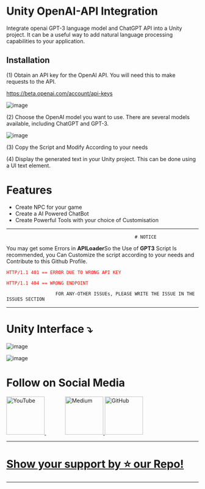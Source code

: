 # Unity OpenAI-API Integration

Integrate openai GPT-3 language model and ChatGPT API into a Unity project. It can be a useful way to add natural language processing capabilities to your application. 

## Installation
(1) Obtain an API key for the OpenAI API. You will need this to make requests to the API. 

https://beta.openai.com/account/api-keys

![image](https://user-images.githubusercontent.com/84278213/214848674-4f0b2539-3982-4b69-b6c5-b6657f109f70.png)

(2) Choose the OpenAI model you want to use. There are several models available, including ChatGPT and GPT-3.

![image](https://user-images.githubusercontent.com/84278213/214849126-0090d54b-102e-4821-bf91-45eb80573a4d.png)


(3) Copy the Script and Modify According to your needs


(4) Display the generated text in your Unity project. This can be done using a UI text element.


# Features
- Create NPC for your game
- Create a AI Powered ChatBot
- Create Powerful Tools with your choice of Customisation

 ***************************************************************************************************

                                                   # NOTICE
                                                   
  You may get some Errors in **APILoader**So the Use of **GPT3** Script Is recommended, you Can Customize the script according to your needs and Contribute to this Github Profile.
  
<span style="color:red">

    HTTP/1.1 401 == ERROR DUE TO WRONG API KEY
    
</span>
<span style="color:red">

    HTTP/1.1 404 == WRONG ENDPOINT
</span>

                      FOR ANY-OTHER ISSUEs, PLEASE WRITE THE ISSUE IN THE ISSUES SECTION
 ***************************************************************************************************


# **Unity Interface ⤵️**


![image](https://user-images.githubusercontent.com/84278213/227189100-becca7f1-3406-480a-be8c-d81a9d70c0b4.png)

![image](https://user-images.githubusercontent.com/84278213/227187013-2ad56aba-844f-4978-9088-4a387a758f65.png)


# **Follow on Social Media**

<a href="https://www.youtube.com/watch?v=2nc4Hkyl9Q0">
  <img src="https://user-images.githubusercontent.com/84278213/224033777-bf41585d-aeda-4ea7-b812-096d804838a3.png" alt="YouTube" width="100" height="100">
</a>
  <a href="https://medium.com/@Clubwritter" style="margin-left: 50px;">
  <img src="https://user-images.githubusercontent.com/84278213/224036175-f2e63bf2-b03a-4ee4-a082-e0b6f2e70567.png" alt="Medium" width="100" height="100">
</a>
<a href="https://github.com/himanshuskyrockets/">
  <img src="https://user-images.githubusercontent.com/84278213/224496518-a8a8297e-60ba-4dc4-a4e4-ff3e0e6d4bfe.png" alt="GitHub" width="100" height="100">
</a>










**************************************************************
# [Show your support by ⭐️ our Repo!](https://github.com/sponsors/himanshuskyrockets/)


***************************************************************
